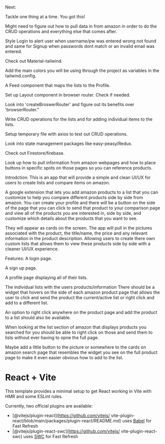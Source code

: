 Next: 

Tackle one thing at a time. You got this!

Might need to figure out how to pull data in from amazon 
in order to do the CRUD operations and everything else that comes after.

Style Login to alert user when username/pw was entered wrong
not found and same for Signup when passwords dont match or an 
invalid email was entered.

Check out Material-tailwind.

Add the main colors you will be using through the project as 
variables in the tailwind.config.

A Feed component that maps the lists to the Profile.

Set up Layout component in browser router. Check if needed.

Look into 'createBroswerRouter' and figure out its benefits 
over 'browserRouter."

Write CRUD operations for the lists and for adding individual
items to the lists.

Setup temporary file with axios to test out CRUD operations.

Look into state management packages like easy-peasy/Redux.

Check out Firestore/firebase.

Look up how to pull information from amazon webpages and how 
to place buttons in specific spots on those pages so you can 
reference products.

Introdction: This is an app that will provide a simple and 
clean UI/UX for users to create lists and compare items on 
amazon.

A google extension that lets you add amazon products to a
list that you can customize to help you compare different
products side by side from amazon. You can create your 
profile and there will be a button on the side of the page 
that you can click to send that product to your comparison 
page and view all of the products you are interested in, side 
by side, and customize which details about the products that 
you want to see.

They will appear as cards on the screen. The app will pull in 
the pictures associated with the product, the title/name, the 
price and any relevant information in the product 
description. Allowing users to create there own custom lists 
that allows them to view these products side by side with a 
cleaner UI/UX experience.

Features: A login page.

A sign up page.

A profile page displaying all of their lists.

The individual lists with the users products/information
There should be a widget that hovers on the side of each 
amazon product page that allows the user to click and send 
the product the current/active list or right click and add to 
a different list. 

An option to right click anywhere on the product page and add 
the product to a list should also be available.

When looking at the list section of amazon that displays 
products you searched for you should be able to right click 
on those and send them to lists without ever having to opne 
the full page.

Maybe add a little button to the picture or somewhere to the 
cards on amazon search page that resembles the widget you see 
on the full product page to make it even easier obvious how 
to add to the list.

# React + Vite

This template provides a minimal setup to get React working 
in Vite with HMR and some ESLint rules.

Currently, two official plugins are available: 

- [@vitejs/plugin-react](https://github.com/vitejs/
vite-plugin-react/blob/main/packages/plugin-react/README.md) 
uses [Babel](https://babeljs.io/) for Fast Refresh
- [@vitejs/plugin-react-swc](https://github.com/vitejs/
vite-plugin-react-swc) uses [SWC](https://swc.rs/) for Fast 
Refresh